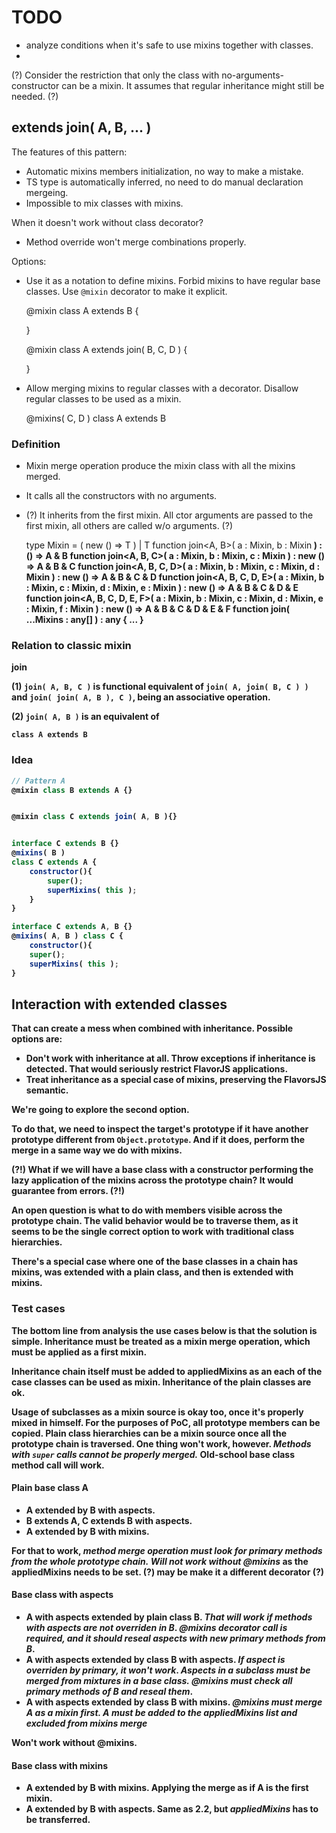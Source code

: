 # TODO

- analyze conditions when it's safe to use mixins together with classes.
- 

(?)
Consider the restriction that only the class with no-arguments-constructor can be a mixin.
It assumes that regular inheritance might still be needed.
(?)

## extends join( A, B, ... )

The features of this pattern:

- Automatic mixins members initialization, no way to make a mistake.
- TS type is automatically inferred, no need to do manual declaration mergeing.
- Impossible to mix classes with mixins.

When it doesn't work without class decorator?

- Method override won't merge combinations properly.

Options:

- Use it as a notation to define mixins. Forbid mixins to have regular base classes. Use `@mixin` decorator to make it explicit.

    @mixin class A extends B {
        
    }

    @mixin class A extends join( B, C, D ) {

    }

- Allow merging mixins to regular classes with a decorator. Disallow regular classes to be used as a mixin.

    @mixins( C, D )
    class A extends B 

### Definition

- Mixin merge operation produce the mixin class with all the mixins merged.
- It calls all the constructors with no arguments.
- (?) It inherits from the first mixin. All ctor arguments are passed to the first mixin, all others are called w/o arguments. (?)

    type Mixin<T> = ( new () => T ) | T
    function join<A, B>( a : Mixin<A>, b : Mixin<B> ) : () => A & B
    function join<A, B, C>( a : Mixin<A>, b : Mixin<B>, c : Mixin<C> ) : new () => A & B & C
    function join<A, B, C, D>( a : Mixin<A>, b : Mixin<B>, c : Mixin<C>, d : Mixin<D> ) : new () => A & B & C & D
    function join<A, B, C, D, E>( a : Mixin<A>, b : Mixin<B>, c : Mixin<C>, d : Mixin<D>, e : Mixin<E> ) : new () => A & B & C & D & E
    function join<A, B, C, D, E, F>( a : Mixin<A>, b : Mixin<B>, c : Mixin<C>, d : Mixin<D>, e : Mixin<E>, f : Mixin<F> ) : new () => A & B & C & D & E & F
    function join( ...Mixins : any[] ) : any { ... }

### Relation to classic mixin

join


(1) `join( A, B, C )` is functional equivalent of `join( A, join( B, C ) )` and `join( join( A, B ), C )`, being an associative operation.

(2) `join( A, B )` is an equivalent of

    class A extends B





### Idea

```javascript
// Pattern A
@mixin class B extends A {}


@mixin class C extends join( A, B ){}


interface C extends B {}
@mixins( B )
class C extends A {
    constructor(){
        super();
        superMixins( this );
    }
}

interface C extends A, B {}
@mixins( A, B ) class C {
    constructor(){
    super();
    superMixins( this );
}
```

## Interaction with extended classes

That can create a mess when combined with inheritance. Possible options are:

- Don't work with inheritance at all. Throw exceptions if inheritance is detected. That would seriously restrict FlavorJS applications.
- Treat inheritance as a special case of mixins, preserving the FlavorsJS semantic.

We're going to explore the second option.

To do that, we need to inspect the target's prototype if it have another prototype different from `Object.prototype`. And if it does,
perform the merge in a same way we do with mixins.

(?!)
What if we will have a base class with a constructor performing the lazy application of the mixins across the prototype chain?
It would guarantee from errors.
(?!)

An open question is what to do with members visible across the prototype chain. The valid behavior would be to traverse them, as it seems to be the single correct option to work with traditional class hierarchies.

There's a special case where one of the base classes in a chain has mixins, was extended with a plain class, and then is extended with mixins.

### Test cases

The bottom line from analysis the use cases below is that the solution is simple. Inheritance must be treated as a mixin merge operation, which must be applied as a first mixin.

Inheritance chain itself must be added to appliedMixins as an each of the case classes can be used as mixin. Inheritance of the plain classes are ok.

Usage of subclasses as a mixin source is okay too, once it's properly mixed in himself. For the purposes of PoC, all prototype members can be copied. Plain class hierarchies can be a mixin source once all the prototype chain is traversed. One thing won't work, however. *Methods with `super` calls cannot be properly merged.* Old-school base class method call will work.

#### Plain base class A

- A extended by B with aspects.
- B extends A, C extends B with aspects.
- A extended by B with mixins.

For that to work, *method merge operation must look for primary methods from the whole prototype chain.* _Will not work without @mixins_ as the appliedMixins needs to be set. (?) may be make it a different decorator (?)

#### Base class with aspects

- A with aspects extended by plain class B. _That will work if methods with aspects are not overriden in B_. *@mixins decorator call is required, and it should reseal aspects with new primary methods from B*.
- A with aspects extended by class B with aspects. _If aspect is overriden by primary, it won't work_. *Aspects in a subclass must be merged from mixtures in a base class. @mixins must check all primary methods of B and reseal them*.
- A with aspects extended by class B with mixins. *@mixins must merge A as a mixin first. A must be added to the appliedMixins list and excluded from mixins merge*

Won't work without @mixins.

#### Base class with mixins

- A extended by B with mixins. Applying the merge as if A is the first mixin.
- A extended by B with aspects. Same as 2.2, but _appliedMixins_ has to be transferred.
